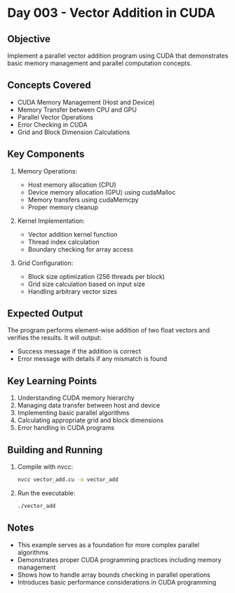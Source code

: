 # Day 003 - Vector Addition in CUDA

## Objective
Implement a parallel vector addition program using CUDA that demonstrates basic memory management and parallel computation concepts.

## Concepts Covered
- CUDA Memory Management (Host and Device)
- Memory Transfer between CPU and GPU
- Parallel Vector Operations
- Error Checking in CUDA
- Grid and Block Dimension Calculations

## Key Components
1. Memory Operations:
   - Host memory allocation (CPU)
   - Device memory allocation (GPU) using cudaMalloc
   - Memory transfers using cudaMemcpy
   - Proper memory cleanup

2. Kernel Implementation:
   - Vector addition kernel function
   - Thread index calculation
   - Boundary checking for array access

3. Grid Configuration:
   - Block size optimization (256 threads per block)
   - Grid size calculation based on input size
   - Handling arbitrary vector sizes

## Expected Output
The program performs element-wise addition of two float vectors and verifies the results. It will output:
- Success message if the addition is correct
- Error message with details if any mismatch is found

## Key Learning Points
1. Understanding CUDA memory hierarchy
2. Managing data transfer between host and device
3. Implementing basic parallel algorithms
4. Calculating appropriate grid and block dimensions
5. Error handling in CUDA programs

## Building and Running
1. Compile with nvcc:
   ```bash
   nvcc vector_add.cu -o vector_add
   ```
2. Run the executable:
   ```bash
   ./vector_add
   ```

## Notes
- This example serves as a foundation for more complex parallel algorithms
- Demonstrates proper CUDA programming practices including memory management
- Shows how to handle array bounds checking in parallel operations
- Introduces basic performance considerations in CUDA programming
